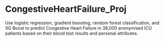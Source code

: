 # CongestiveHeartFailure_Proj
Use logistic regression, gradient boosting, random forest classification, and XG Boost to predict Congestive Heart Failure in 38,000 anonymised ICU patients based on their blood test results and personal attributes.
